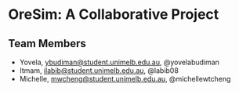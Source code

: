# OreSim: A Collaborative Project

 ## Team Members
- Yovela, ybudiman@student.unimelb.edu.au, @yovelabudiman
- Itmam, ilabib@student.unimelb.edu.au, @labib08
- Michelle, mwcheng@student.unimelb.edu.au, @michellewtcheng
